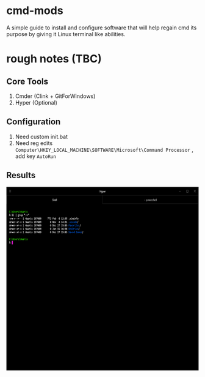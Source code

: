 # cmd-mods
A simple guide to install and configure software that will help regain cmd its purpose by giving it Linux terminal like abilities.

# rough notes (TBC)

## Core Tools
1. Cmder (Clink + GitForWindows)
1. Hyper (Optional)

## Configuration
1. Need custom init.bat 
2. Need reg edits ``Computer\HKEY_LOCAL_MACHINE\SOFTWARE\Microsoft\Command Processor`` , add key ``AutoRun``


## Results
<img src="https://raw.githubusercontent.com/hsed/cmd-mods/master/results/test1.png" height="480">
